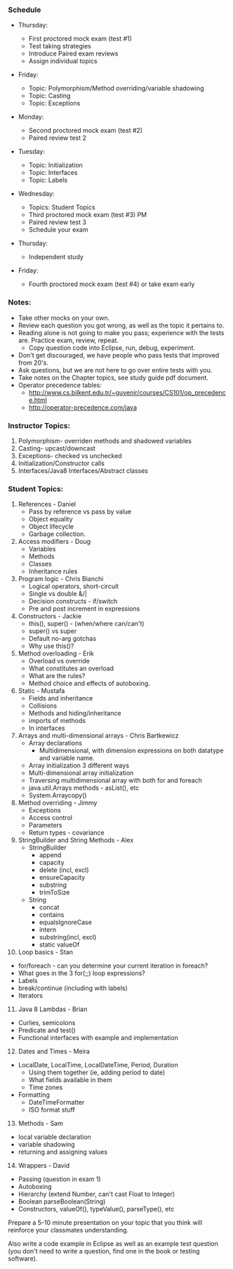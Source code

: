 ### Schedule

- Thursday:
  *  First proctored mock exam (test #1)
  *  Test taking strategies
  *  Introduce Paired exam reviews
  *  Assign individual topics

- Friday:
  *  Topic: Polymorphism/Method overriding/variable shadowing  
  *  Topic: Casting
  *  Topic: Exceptions 
  
- Monday:
  *  Second proctored mock exam (test #2)
  *  Paired review test 2

- Tuesday:
  *  Topic: Initialization 
  *  Topic: Interfaces 
  *  Topic: Labels 

- Wednesday:
  *  Topics: Student Topics
  *  Third proctored mock exam (test #3) PM
  *  Paired review test 3
  *  Schedule your exam

- Thursday:
  *  Independent study

- Friday:
  *  Fourth proctored mock exam (test #4) or take exam early

### Notes:
* Take other mocks on your own.  
* Review each question you got wrong, as well as the topic it pertains to.  
* Reading alone is not going to make you pass; experience with the tests are. Practice exam, review, repeat.  
  * Copy question code into Eclipse, run, debug, experiment.
* Don't get discouraged, we have people who pass tests that improved from 20's.  
* Ask questions, but we are not here to go over entire tests with you.  
* Take notes on the Chapter topics, see study guide pdf document.  
* Operator precedence tables:
  * http://www.cs.bilkent.edu.tr/~guvenir/courses/CS101/op_precedence.html
  * http://operator-precedence.com/java

### Instructor Topics:
1. Polymorphism- overriden methods and shadowed variables  
2. Casting- upcast/downcast  
3. Exceptions- checked vs unchecked  
4. Initialization/Constructor calls  
5. Interfaces/Java8 Interfaces/Abstract classes  

### Student Topics:
1. References - Daniel
   * Pass by reference vs pass by value
   * Object equality
   * Object lifecycle
   * Garbage collection.
2. Access modifiers - Doug
   * Variables
   * Methods
   * Classes  
   * Inheritance rules
3. Program logic - Chris Bianchi
   * Logical operators, short-circuit
   * Single vs double &/|
   * Decision constructs - if/switch
   * Pre and post increment in expressions
4. Constructors - Jackie
   * this(), super() - (when/where can/can't)
   * super() vs super
   * Default no-arg gotchas
   * Why use this()?
5. Method overloading - Erik
   * Overload vs override
   * What constitutes an overload
   * What are the rules?
   * Method choice and effects of autoboxing.
6. Static - Mustafa
   * Fields and inheritance
   * Collisions
   * Methods and hiding/inheritance
   * imports of methods
   * In interfaces
7. Arrays and multi-dimensional arrays - Chris Bartkewicz
   * Array declarations
     * Multidimensional, with dimension expressions on both datatype and variable name.
   * Array initialization 3 different ways
   * Multi-dimensional array initialization
   * Traversing multidimensional array with both for and foreach
   * java.util.Arrays methods - asList(), etc
   * System.Arraycopy()
8. Method overriding - Jimmy
   * Exceptions
   * Access control
   * Parameters
   * Return types - covariance
9. StringBuilder and String Methods - Alex
   * StringBuilder
     * append
     * capacity
     * delete (incl, excl)
     * ensureCapacity
     * substring
     * trimToSize
   * String
     * concat
     * contains
     * equalsIgnoreCase
     * intern
     * substring(incl, excl)
     * static valueOf
10. Loop basics - Stan
   * for/foreach - can you determine your current iteration in foreach?
   * What goes in the 3 for(;;) loop expressions?
   * Labels
   * break/continue (including with labels)
   * Iterators
11. Java 8 Lambdas - Brian
   * Curlies, semicolons
   * Predicate and test()
   * Functional interfaces with example and implementation
12. Dates and Times - Meira
   * LocalDate, LocalTime, LocalDateTime, Period, Duration
     * Using them together (ie, adding period to date)
     * What fields available in them
     * Time zones
   * Formatting
     * DateTimeFormatter
     * ISO format stuff
13. Methods - Sam
   * local variable declaration
   * variable shadowing
   * returning and assigning values
14. Wrappers - David
   * Passing (question in exam 1)
   * Autoboxing
   * Hierarchy (extend Number, can't cast Float to Integer)
   * Boolean parseBoolean(String)
   * Constructors, valueOf(), typeValue(), parseType(), etc
     

Prepare a 5-10 minute presentation on your topic that you think will reinforce your classmates understanding.

Also write a code example in Eclipse as well as an example test question (you don't need to write a question, find one in the book or testing software).

